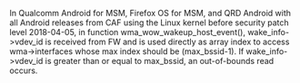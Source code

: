 In Qualcomm Android for MSM, Firefox OS for MSM, and QRD Android with all Android releases from CAF using the Linux kernel before security patch level 2018-04-05, in function wma_wow_wakeup_host_event(), wake_info->vdev_id is received from FW and is used directly as array index to access wma->interfaces whose max index should be (max_bssid-1). If wake_info->vdev_id is greater than or equal to max_bssid, an out-of-bounds read occurs.